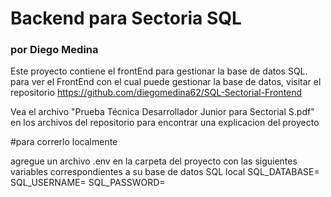 # Backend para Sectoria SQL
### por Diego Medina

Este proyecto contiene el frontEnd para gestionar la base de datos SQL.
para ver el FrontEnd con el cual puede gestionar la base de datos, visitar el repositorio https://github.com/diegomedina62/SQL-Sectorial-Frontend

Vea el archivo "Prueba Técnica Desarrollador Junior para Sectorial S.pdf" en los archivos del repositorio para encontrar una explicacion del proyecto

#para correrlo localmente

agregue un archivo .env en la carpeta del proyecto con las siguientes variables correspondientes a su base de datos SQL local
SQL_DATABASE=
SQL_USERNAME=
SQL_PASSWORD=
